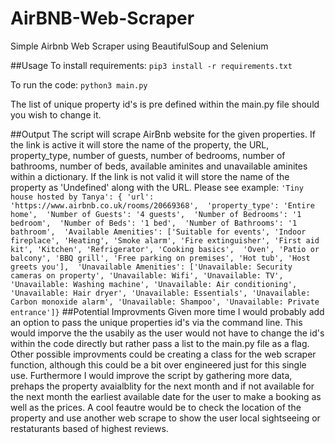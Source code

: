 # AirBNB-Web-Scraper
Simple Airbnb Web Scraper using BeautifulSoup and Selenium

##Usage
To install requirements:
`pip3 install -r requirements.txt`

To run the code:
`python3 main.py`

The list of unique property id's is pre defined within the main.py file should you wish to change it.

##Output
The script will scrape AirBnb website for the given properties. If the link is active it will store the name of the property, the URL, property_type, number of guests, number of bedrooms, number of bathrooms, number of beds, available aminites and unavailable aminites within a dictionary. If the link is not valid it will store the name of the property as 'Undefined' along with the URL. Please see example:
`
'Tiny house hosted by Tanya': {
        'url': 'https://www.airbnb.co.uk/rooms/20669368', 
        'property_type': 'Entire home', 
        'Number of Guests': '4 guests', 
        'Number of Bedrooms': '1 bedroom', 
        'Number of Beds': '1 bed', 
        'Number of Bathrooms': '1 bathroom', 
        'Available Amenities': ['Suitable for events', 'Indoor fireplace', 'Heating', 'Smoke alarm', 'Fire extinguisher', 'First aid kit', 'Kitchen', 'Refrigerator', 'Cooking basics', 
            'Oven', 'Patio or balcony', 'BBQ grill', 'Free parking on premises', 'Hot tub', 'Host greets you'], 
        'Unavailable Amenities': ['Unavailable: Security cameras on property', 'Unavailable: Wifi', 'Unavailable: TV', 'Unavailable: Washing machine', 'Unavailable: Air conditioning', 
            'Unavailable: Hair dryer', 'Unavailable: Essentials', 'Unavailable: Carbon monoxide alarm', 'Unavailable: Shampoo', 'Unavailable: Private entrance']}
 `
 ##Potential Improvments
Given more time I would probably add an option to pass the unique properties id's via the command line. This would imporve the the usabily as the user would not have to change the id's within the code directly but rather pass a list to the main.py file as a flag. Other possible improvments could be creating a class for the web scraper function, although this could be a bit over engineered just for this single use. 
Furthermore I would improve the script by gathering more data, prehaps the property avaialblity for the next month and if not available for the next month the earliest available date for the user to make a booking as well as the prices. A cool feautre would be to check the location of the property and use another web scrape to show the user local sightseeing or restaturants based of highest reviews. 
